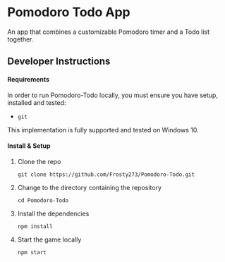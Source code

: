 # Pomodoro Todo App

An app that combines a customizable Pomodoro timer and a Todo list together.

## Developer Instructions

#### Requirements

In order to run Pomodoro-Todo locally, you must ensure you have setup, installed and tested:

-   `git`

This implementation is fully supported and tested on Windows 10.

#### Install & Setup

1. Clone the repo

    `git clone https://github.com/Frosty273/Pomodoro-Todo.git`

2. Change to the directory containing the repository

    `cd Pomodoro-Todo`

3. Install the dependencies

    `npm install`

4. Start the game locally

    `npm start`
